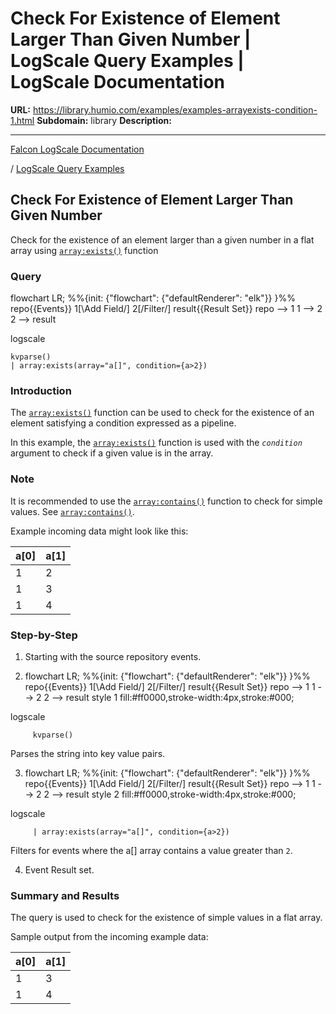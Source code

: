 # Check For Existence of Element Larger Than Given Number | LogScale Query Examples | LogScale Documentation

**URL:** https://library.humio.com/examples/examples-arrayexists-condition-1.html
**Subdomain:** library
**Description:** 

---

[Falcon LogScale Documentation](https://library.humio.com)

/ [LogScale Query Examples](examples.html)

## Check For Existence of Element Larger Than Given Number

Check for the existence of an element larger than a given number in a flat array using [`array:exists()`](https://library.humio.com/data-analysis/functions-array-exists.html) function 

### Query

flowchart LR; %%{init: {"flowchart": {"defaultRenderer": "elk"}} }%% repo{{Events}} 1[\Add Field/] 2[/Filter/] result{{Result Set}} repo --> 1 1 --> 2 2 --> result

logscale
    
    
    kvparse()
    | array:exists(array="a[]", condition={a>2})

### Introduction

The [`array:exists()`](https://library.humio.com/data-analysis/functions-array-exists.html) function can be used to check for the existence of an element satisfying a condition expressed as a pipeline. 

In this example, the [`array:exists()`](https://library.humio.com/data-analysis/functions-array-exists.html) function is used with the _`condition`_ argument to check if a given value is in the array. 

### Note

It is recommended to use the [`array:contains()`](https://library.humio.com/data-analysis/functions-array-contains.html) function to check for simple values. See [`array:contains()`](https://library.humio.com/data-analysis/functions-array-contains.html). 

Example incoming data might look like this: 

a[0]| a[1]  
---|---  
1| 2  
1| 3  
1| 4  
  
### Step-by-Step

  1. Starting with the source repository events.

  2. flowchart LR; %%{init: {"flowchart": {"defaultRenderer": "elk"}} }%% repo{{Events}} 1[\Add Field/] 2[/Filter/] result{{Result Set}} repo --> 1 1 --> 2 2 --> result style 1 fill:#ff0000,stroke-width:4px,stroke:#000;

logscale
         
         kvparse()

Parses the string into key value pairs. 

  3. flowchart LR; %%{init: {"flowchart": {"defaultRenderer": "elk"}} }%% repo{{Events}} 1[\Add Field/] 2[/Filter/] result{{Result Set}} repo --> 1 1 --> 2 2 --> result style 2 fill:#ff0000,stroke-width:4px,stroke:#000;

logscale
         
         | array:exists(array="a[]", condition={a>2})

Filters for events where the a[] array contains a value greater than `2`. 

  4. Event Result set.




### Summary and Results

The query is used to check for the existence of simple values in a flat array. 

Sample output from the incoming example data: 

a[0]| a[1]  
---|---  
1| 3  
1| 4
